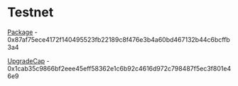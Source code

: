 # Testnet

[Package](https://testnet.suivision.xyz/package/0x87af75ece4172f140495523fb22189c8f476e3b4a60bd467132b44c6bcffb3a4) - 0x87af75ece4172f140495523fb22189c8f476e3b4a60bd467132b44c6bcffb3a4

[UpgradeCap](https://testnet.suivision.xyz/object/0x1cab35c9866bf2eee45eff58362e1c6b92c4616d972c798487f5ec3f801e46e9) - 0x1cab35c9866bf2eee45eff58362e1c6b92c4616d972c798487f5ec3f801e46e9
